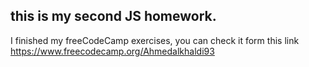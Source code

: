 ## this is my second JS homework.

I finished my freeCodeCamp exercises, you can check it form this link https://www.freecodecamp.org/Ahmedalkhaldi93